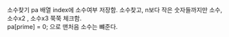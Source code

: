 소수찾기
pa 배열 index에 소수여부 저장함. 소수찾고, n보다 작은 숫자들까지만 
소수, 소수x2 , 소수x3 쭉쭉 체크함.  
pa[prime] = 0; 으로 맨처음 소수는 뺴준다.